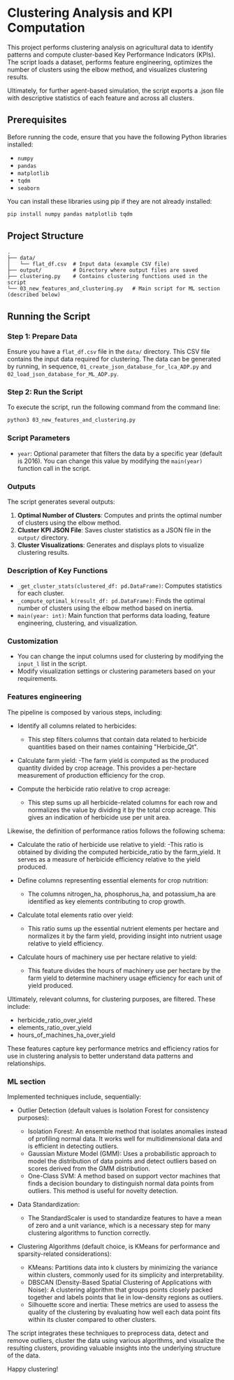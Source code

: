 
# Clustering Analysis and KPI Computation

This project performs clustering analysis on agricultural data to identify patterns and compute cluster-based Key Performance Indicators (KPIs). 
The script loads a dataset, performs feature engineering, optimizes the number of clusters using the elbow method, and visualizes clustering results.

Ultimately, for further agent-based simulation, the script exports a .json file with descriptive statistics of each feature and across all clusters.

## Prerequisites

Before running the code, ensure that you have the following Python libraries installed:

- `numpy`
- `pandas`
- `matplotlib`
- `tqdm`
- `seaborn`

You can install these libraries using pip if they are not already installed:

```bash
pip install numpy pandas matplotlib tqdm
```

## Project Structure

```
.
├── data/
│   └── flat_df.csv  # Input data (example CSV file)
├── output/          # Directory where output files are saved
├── clustering.py    # Contains clustering functions used in the script
└── 03_new_features_and_clustering.py   # Main script for ML section (described below)
```

## Running the Script

### Step 1: Prepare Data

Ensure you have a `flat_df.csv` file in the `data/` directory. This CSV file contains the input data required for clustering.
The data can be generated by running, in sequence, `01_create_json_database_for_lca_ADP.py` and `02_load_json_database_for_ML_ADP.py`.

### Step 2: Run the Script

To execute the script, run the following command from the command line:

```bash
python3 03_new_features_and_clustering.py
```

### Script Parameters

- `year`: Optional parameter that filters the data by a specific year (default is 2016). You can change this value by modifying the `main(year)` function call in the script.

### Outputs

The script generates several outputs:

1. **Optimal Number of Clusters**: Computes and prints the optimal number of clusters using the elbow method.
2. **Cluster KPI JSON File**: Saves cluster statistics as a JSON file in the `output/` directory.
3. **Cluster Visualizations**: Generates and displays plots to visualize clustering results.

### Description of Key Functions

- `_get_cluster_stats(clustered_df: pd.DataFrame)`: Computes statistics for each cluster.
- `_compute_optimal_k(result_df: pd.DataFrame)`: Finds the optimal number of clusters using the elbow method based on inertia.
- `main(year: int)`: Main function that performs data loading, feature engineering, clustering, and visualization.

### Customization

- You can change the input columns used for clustering by modifying the `input_l` list in the script.
- Modify visualization settings or clustering parameters based on your requirements.

### Features engineering

The pipeline is composed by various steps, including:
- Identify all columns related to herbicides: 
    - This step filters columns that contain data related to herbicide quantities based on their names containing "Herbicide_Qt".

- Calculate farm yield: 
    -The farm yield is computed as the produced quantity divided by crop acreage. This provides a per-hectare measurement of production efficiency for the crop.

- Compute the herbicide ratio relative to crop acreage: 
    - This step sums up all herbicide-related columns for each row and normalizes the value by dividing it by the total crop acreage. This gives an indication of herbicide use per unit area.

Likewise, the definition of performance ratios follows the following schema:
- Calculate the ratio of herbicide use relative to yield: 
    -This ratio is obtained by dividing the computed herbicide_ratio by the farm_yield. It serves as a measure of herbicide efficiency relative to the yield produced.

- Define columns representing essential elements for crop nutrition: 
    - The columns nitrogen_ha, phosphorus_ha, and potassium_ha are identified as key elements contributing to crop growth.

- Calculate total elements ratio over yield: 
    - This ratio sums up the essential nutrient elements per hectare and normalizes it by the farm yield, providing insight into nutrient usage relative to yield efficiency.

- Calculate hours of machinery use per hectare relative to yield: 
    - This feature divides the hours of machinery use per hectare by the farm yield to determine machinery usage efficiency for each unit of yield produced.

Ultimately, relevant columns, for clustering purposes, are filtered. These include:
- herbicide_ratio_over_yield
- elements_ratio_over_yield
- hours_of_machines_ha_over_yield

These features capture key performance metrics and efficiency ratios for use in clustering analysis to better understand data patterns and relationships.

### ML section
Implemented techniques include, sequentially:

- Outlier Detection (default values is Isolation Forest for consistency purposes):
    - Isolation Forest: An ensemble method that isolates anomalies instead of profiling normal data. It works well for multidimensional data and is efficient in detecting outliers.
    - Gaussian Mixture Model (GMM): Uses a probabilistic approach to model the distribution of data points and detect outliers based on scores derived from the GMM distribution.
    - One-Class SVM: A method based on support vector machines that finds a decision boundary to distinguish normal data points from outliers. This method is useful for novelty detection.

- Data Standardization:
    - The StandardScaler is used to standardize features to have a mean of zero and a unit variance, which is a necessary step for many clustering algorithms to function correctly.

- Clustering Algorithms (default choice, is KMeans for performance and sparsity-related considerations):
    - KMeans: Partitions data into k clusters by minimizing the variance within clusters, commonly used for its simplicity and interpretability.
    - DBSCAN (Density-Based Spatial Clustering of Applications with Noise): A clustering algorithm that groups points closely packed together and labels points that lie in low-density regions as outliers.
    - Silhouette score and inertia: These metrics are used to assess the quality of the clustering by evaluating how well each data point fits within its cluster compared to other clusters.

The script integrates these techniques to preprocess data, detect and remove outliers, cluster the data using various algorithms, and visualize the resulting clusters, providing valuable insights into the underlying structure of the data.


Happy clustering!
